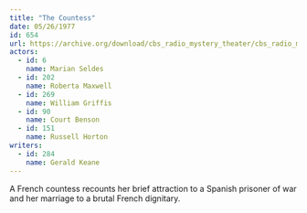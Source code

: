 ```yaml
---
title: "The Countess"
date: 05/26/1977
id: 654
url: https://archive.org/download/cbs_radio_mystery_theater/cbs_radio_mystery_theater-0651-0700.zip/cbs_radio_mystery_theater-0651-0700%2Fcbsrmt_0654_the_countess.mp3
actors:  
  - id: 6
    name: Marian Seldes  
  - id: 202
    name: Roberta Maxwell  
  - id: 269
    name: William Griffis  
  - id: 90
    name: Court Benson  
  - id: 151
    name: Russell Horton
writers:  
  - id: 284
    name: Gerald Keane
---
```

A French countess recounts her brief attraction to a Spanish prisoner of war and her marriage to a brutal French dignitary.